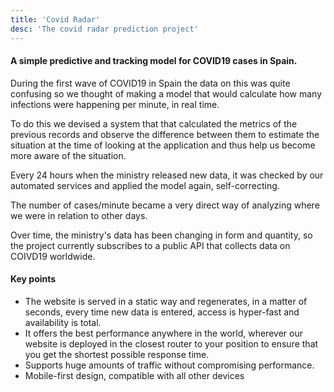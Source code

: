 ```yaml
---
title: 'Covid Radar'
desc: 'The covid radar prediction project'
---
```


#### A simple predictive and tracking model for COVID19 cases in Spain.

During the first wave of COVID19 in Spain the data on this was quite confusing so we thought of making a model that would calculate how many infections were happening per minute, in real time.

To do this we devised a system that that calculated the metrics of the previous records and observe the difference between them to estimate the situation at the time of looking at the application and thus help us become more aware of the situation.

Every 24 hours when the ministry released new data, it was checked by our automated services and applied the model again, self-correcting.

The number of cases/minute became a very direct way of analyzing where we were in relation to other days.

Over time, the ministry's data has been changing in form and quantity, so the project currently subscribes to a public API that collects data on COIVD19 worldwide.

#### Key points

- The website is served in a static way and regenerates, in a matter of seconds, every time new data is entered, access is hyper-fast and availability is total.
- It offers the best performance anywhere in the world, wherever our website is deployed in the closest router to your position to ensure that you get the shortest possible response time.
- Supports huge amounts of traffic without compromising performance.
- Mobile-first design, compatible with all other devices
